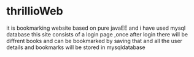 # thrillioWeb
 it is  bookmarking website based on pure javaEE and i have used mysql database
this site consists of a login page ,once after login there will be diffrent books and can be bookmarked by saving that 
and all the user details and bookmarks will be stored in mysqldatabase 
